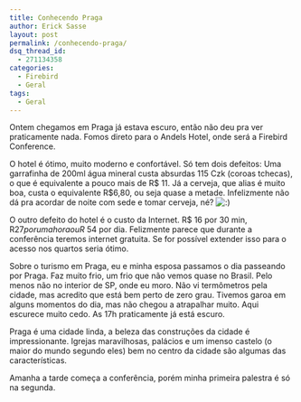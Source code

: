 ```yaml
---
title: Conhecendo Praga
author: Erick Sasse
layout: post
permalink: /conhecendo-praga/
dsq_thread_id:
  - 271134358
categories:
  - Firebird
  - Geral
tags:
  - Geral
---
```

Ontem chegamos em Praga já estava escuro, então não deu pra ver praticamente nada. Fomos direto para o Andels Hotel, onde será a Firebird Conference. 

O hotel é ótimo, muito moderno e confortável. Só tem dois defeitos: Uma garrafinha de 200ml água mineral custa absurdas 115 Czk (coroas tchecas), o que é equivalente a pouco mais de R$ 11. Já a cerveja, que alias é muito boa, custa o equivalente R$6,80, ou seja quase a metade. Infelizmente não dá pra acordar de noite com sede e tomar cerveja, né? <img src="http://www.ericksasse.com.br/wp-includes/images/smilies/icon_smile.gif" alt=":)" class="wp-smiley" />

O outro defeito do hotel é o custo da Internet. R$ 16 por 30 min, R$27 por uma hora ou R$ 54 por dia. Felizmente parece que durante a conferência teremos internet gratuita. Se for possível extender isso para o acesso nos quartos seria ótimo.

Sobre o turismo em Praga, eu e minha esposa passamos o dia passeando por Praga. Faz muito frio, um frio que não vemos quase no Brasil. Pelo menos não no interior de SP, onde eu moro. Não vi termômetros pela cidade, mas acredito que está bem perto de zero grau. Tivemos garoa em alguns momentos do dia, mas não chegou a atrapalhar muito. Aqui escurece muito cedo. As 17h praticamente&nbsp;já está escuro.

Praga é uma cidade linda,&nbsp;a beleza das construções da cidade é impressionante. Igrejas maravilhosas, palácios e um imenso castelo&nbsp;(o maior do mundo segundo eles) bem no centro da cidade são algumas das características. 

Amanha a tarde começa a conferência, porém minha primeira palestra é só na segunda.